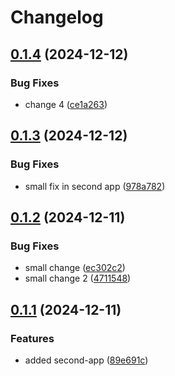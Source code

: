 # Changelog

## [0.1.4](https://github.com/viktorsaws/semrel-monorepo-experiment/compare/second-app/v0.1.3...second-app/v0.1.4) (2024-12-12)


### Bug Fixes

* change 4 ([ce1a263](https://github.com/viktorsaws/semrel-monorepo-experiment/commit/ce1a2633b05cb081a31ddeb91fee0d245e2d979f))

## [0.1.3](https://github.com/viktorsaws/semrel-monorepo-experiment/compare/second-app/v0.1.2...second-app/v0.1.3) (2024-12-12)


### Bug Fixes

* small fix in second app ([978a782](https://github.com/viktorsaws/semrel-monorepo-experiment/commit/978a78284da17e24661126198faf3f36b54871ba))

## [0.1.2](https://github.com/viktorsaws/semrel-monorepo-experiment/compare/second-app/v0.1.1...second-app/v0.1.2) (2024-12-11)


### Bug Fixes

* small change ([ec302c2](https://github.com/viktorsaws/semrel-monorepo-experiment/commit/ec302c24b0ad6766ff29a7ac479969d196191a62))
* small change 2 ([4711548](https://github.com/viktorsaws/semrel-monorepo-experiment/commit/4711548d132cc044d6bade860b213b792cb81a15))

## [0.1.1](https://github.com/viktorsaws/semrel-monorepo-experiment/compare/second-app-v0.1.0...second-app/v0.1.1) (2024-12-11)


### Features

* added second-app ([89e691c](https://github.com/viktorsaws/semrel-monorepo-experiment/commit/89e691caa90521460a5da26122fa1cb9183d201a))
